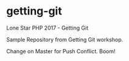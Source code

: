 # getting-git
Lone Star PHP 2017 - Getting Git

Sample Repository from Getting Git workshop.

Change on Master for Push Conflict. Boom!
